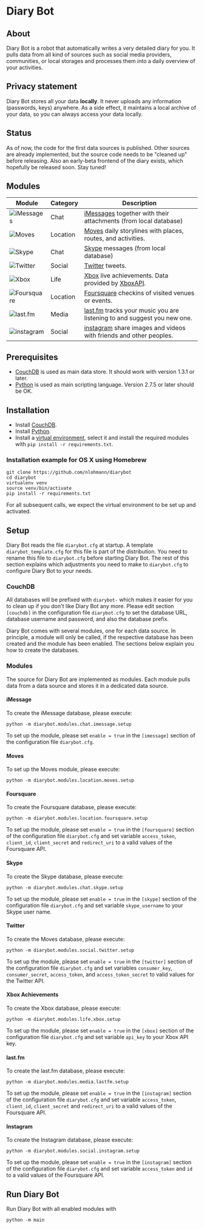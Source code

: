 # Diary Bot

## About

Diary Bot is a robot that automatically writes a very detailed diary for you. It pulls data from all kind of sources such as social media providers, communities, or local storages and processes them into a daily overview of your activities.

## Privacy statement

Diary Bot stores all your data **locally**. It never uploads any information (passwords, keys) anywhere. As a side effect, it maintains a local archive of your data, so you can always access your data locally.

## Status

As of now, the code for the first data sources is published. Other sources are already implemented, but the source code needs to be "cleaned up" before releasing. Also an early-beta frontend of the diary exists, which hopefully be released soon. Stay tuned!

## Modules

| Module        | Category      | Description |
| ------------- |---------------| ------|
| ![iMessages](http://upload.wikimedia.org/wikipedia/commons/2/23/Messages_%28application%29_logo.png) | Chat | [iMessages](http://www.apple.com/de/ios/messages/) together with their attachments (from local database) |
| ![Moves](https://www.moves-app.com/assets/moves-logo-206x206.png) | Location | [Moves](https://www.moves-app.com) daily storylines with places, routes, and activities. |
| ![Skype](http://upload.wikimedia.org/wikipedia/commons/thumb/a/a7/Skype_logo.svg/200px-Skype_logo.svg.png) | Chat | [Skype](http://www.skype.com) messages (from local database) |
| ![Twitter](http://upload.wikimedia.org/wikipedia/de/thumb/9/9f/Twitter_bird_logo_2012.svg/200px-Twitter_bird_logo_2012.svg.png) | Social | [Twitter](http://twitter.com) tweets. |
| ![Xbox](http://upload.wikimedia.org/wikipedia/commons/thumb/3/33/Xbox.svg/200px-Xbox.svg.png) | Life | [Xbox](http://www.xbox.com) live achievements. Data provided by [XboxAPI](https://xboxapi.com). |
| ![Foursquare](https://playfoursquare.s3.amazonaws.com/press/2014/foursquare-logomark.png) | Location | [Foursquare](https://www.foursquare.com) checkins of visited venues or events. |
| ![last.fm](http://cdn.last.fm/flatness/badges/lastfm_red.gif) | Media | [last.fm](https://www.lastfm.com) tracks your music you are listening to and suggest you new one. |
| ![instagram](https://fbcdn-dragon-a.akamaihd.net/hphotos-ak-xpa1/t39.2365-6/851582_417171855069447_55288290_n.png) | Social| [instagram](https://www.instagram.com) share images and videos with friends and other peoples. |


## Prerequisites

- [CouchDB](http://couchdb.apache.org) is used as main data store. It should work with version 1.3.1 or later.
- [Python](http://www.python.org) is used as main scripting language. Version 2.7.5 or later should be OK.

## Installation

- Install [CouchDB](http://couchdb.apache.org).
- Install [Python](http://www.python.org).
- Install a [virtual environment](http://docs.python-guide.org/en/latest/dev/virtualenvs/), select it and install the required modules with `pip install -r requirements.txt`.

### Installation example for OS X using Homebrew

```
git clone https://github.com/nlohmann/diarybot
cd diarybot
virtualenv venv
source venv/bin/activate
pip install -r requirements.txt
```

For all subsequent calls, we expect the virtual environment to be set up and activated.

## Setup

Diary Bot reads the file `diarybot.cfg` at startup. A template `diarybot_template.cfg` for this file is part of the distribution. You need to rename this file to `diarybot.cfg` before starting Diary Bot. The rest of this section explains which adjustments you need to make to `diarybot.cfg` to configure Diary Bot to your needs.


### CouchDB

All databases will be prefixed with `diarybot-` which makes it easier for you to clean up if you don't like Diary Bot any more. Please edit section `[couchdb]` in the configuration file `diarybot.cfg` to set the database URL, database username and password, and also the database prefix.

Diary Bot comes with several modules, one for each data source. In principle, a module will only be called, if the respective database has been created and the module has been enabled. The sections below explain you how to create the databases.


### Modules

The source for Diary Bot are implemented as modules. Each module pulls data from a data source and stores it in a dedicated data source.

#### iMessage

To create the iMessage database, please execute:

```
python -m diarybot.modules.chat.imessage.setup
```

To set up the module, please set `enable = true` in the `[imessage]` section of the configuration file `diarybot.cfg`.


#### Moves

To set up the Moves module, please execute:

```
python -m diarybot.modules.location.moves.setup
```


#### Foursquare

To create the Foursquare database, please execute:

```
python -m diarybot.modules.location.foursquare.setup
```

To set up the module, please set `enable = true` in the `[foursquare]` section of the configuration file `diarybot.cfg` and set variable `access_token`, `client_id`, `client_secret` and `redirect_uri` to a valid values of the Foursquare API.


#### Skype

To create the Skype database, please execute:

```
python -m diarybot.modules.chat.skype.setup
```

To set up the module, please set `enable = true` in the `[skype]` section of the configuration file `diarybot.cfg` and set variable `skype_username` to your Skype user name.


#### Twitter

To create the Moves database, please execute:

```
python -m diarybot.modules.social.twitter.setup
```

To set up the module, please set `enable = true` in the `[twitter]` section of the configuration file `diarybot.cfg` and set variables `consumer_key`, `consumer_secret`, `access_token`, and `access_token_secret` to valid values for the Twitter API.
 

#### Xbox Achievements

To create the Xbox database, please execute:

```
python -m diarybot.modules.life.xbox.setup
```

To set up the module, please set `enable = true` in the `[xbox]` section of the configuration file `diarybot.cfg` and set variable `api_key` to your Xbox API key.

#### last.fm

To create the last.fm database, please execute:

```
python -m diarybot.modules.media.lastfm.setup
```

To set up the module, please set `enable = true` in the `[instagram]` section of the configuration file `diarybot.cfg` and set variable `access_token`, `client_id`, `client_secret` and `redirect_uri` to a valid values of the Foursquare API.


#### Instagram

To create the Instagram database, please execute:

```
python -m diarybot.modules.social.instagram.setup
```

To set up the module, please set `enable = true` in the `[instagram]` section of the configuration file `diarybot.cfg` and set variable `access_token` and `id` to a valid values of the Foursquare API.


## Run Diary Bot

Run Diary Bot with all enabled modules with

```
python -m main
```
